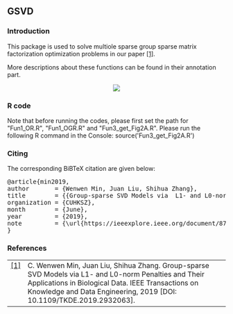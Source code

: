 ## GSVD 

### Introduction
This package is used to solve multiole sparse group sparse matrix factorization optimization problems in our paper <a class="footnote-reference" href="#id2" id="id1">[1]</a>. 

More descriptions about these functions can be found in their annotation part.

<p align="center"> 
<img src="https://github.com/wenwenmin/GSVD/blob/master/Readme_fig1.png">
</p>

### R code
Note that before running the codes, please first set the path for "Fun1_OR.R", "Fun1_OGR.R" and "Fun3_get_Fig2A.R".
Please run the following R command in the Console:
source('Fun3_get_Fig2A.R')

### Citing
<p>The corresponding BiBTeX citation are given below:</p>
<div class="highlight-none"><div class="highlight"><pre>
@article{min2019,
author       = {Wenwen Min, Juan Liu, Shihua Zhang},
title        = {{Group-sparse SVD Models via  L1- and L0-norm Penalties and Their Applications in Biological Data}},
organization = {CUHKSZ},
month        = {June},
year         = {2019},
note         = {\url{https://ieeexplore.ieee.org/document/8782829}}
}</pre></div>
  
### References
<table class="docutils footnote" frame="void" id="id2" rules="none">
<colgroup><col class="label" /><col /></colgroup>
<tbody valign="top">
<tr><td class="label"><a class="fn-backref" href="#id2">[1]</a></td><td>C. Wenwen Min, Juan Liu, Shihua Zhang. Group-sparse SVD Models via  L1- and L0-norm Penalties and Their Applications in Biological Data. IEEE Transactions on Knowledge and Data Engineering, 2019 [DOI: 10.1109/TKDE.2019.2932063]. </td></tr>
</tbody>
</table>
